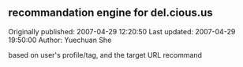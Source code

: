 ## recommandation engine for del.cious.us 
Originally published: 2007-04-29 12:20:50 
Last updated: 2007-04-29 19:50:00 
Author: Yuechuan She 
 
based on user's profile/tag, and the target URL recommand
